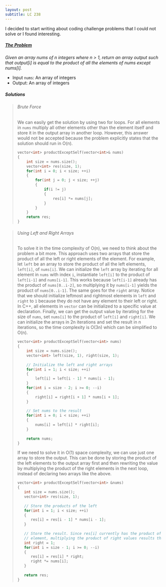 ```yaml
---
layout: post
subtitle: LC 238
---
```


I decided to start writing about coding challenge problems that I could not solve or I found interesting.

##### [The Problem][leetcode 238]
*Given an array nums of n integers where n > 1,  return an array output such that output\[i\] is equal to the product of all the elements of nums except nums\[i\].*  
- Input `nums`: An array of integers  
- Output: An array of integers

##### Solutions
> ###### Brute Force
> We can easily get the solution by using two for loops. For all elements in `nums` multiply all other elements other than the element itself and store it in the output array in another loop. However, this answer would not be accepted because the problem explicitly states that the solution should run in O(n). 
> ```cpp
> vector<int> productExceptSelf(vector<int>& nums) 
> {
>     int size = nums.size();
>     vector<int> res(size, 1);
>     for(int i = 0; i < size; ++i)
>     {
>         for(int j = 0; j < size; ++j)
>         {
>             if(i != j)
>             {
>                 res[i] *= nums[j];
>             }
>         }
>     }
>     return res;
> }
> ```

> ###### Using Left and Right Arrays
> To solve it in the time complexity of O(n), we need to think about the problem a bit more. This approach uses two arrays that store the product of all the left or right elements of the element. For example, let `left` be an array to store the product of all the left elements, `left[i]`, of `nums[i]`. We can initialize the `left` array by iterating for all element in `nums` with index `i`, instantiate `left[i]` to the product of `left[i-1]` and `nums[i-1]`. This works because `left[i-1]` already has the product of `nums[0..i-2]`, so multiplying it by `nums[i-1]` yields the product of `nums[0..i-1]`. The same goes for the `right` array. Notice that we should initialize leftmost and rightmost elements in `left` and `right` to `1` because they do not have any element to their left or right. In C++, all elements in `vector` can be initialized to a specific value at declaration. Finally, we can get the output value by iterating for the size of `nums`, set `nums[i]` to the product of `left[i]` and `right[i]`. We can initialize the arrays in 2n iterations and set the result in n iterations, so the time complexity is O(3n) which can be simplified to O(n).
> ```cpp
> vector<int> productExceptSelf(vector<int> nums) 
> {
>     int size = nums.size();
>     vector<int> left(size, 1), right(size, 1);
>     
>     // Initialize the left and right arrays
>     for(int i = 1; i < size; ++i)
>     {
>         left[i] = left[i - 1] * nums[i - 1];
>     }
>     for(int i = size - 2; i >= 0; --i)
>     {
>         right[i] = right[i + 1] * nums[i + 1];
>     }
>     
>     // Set nums to the result
>     for(int i = 0; i < size; ++i)
>     {
>         nums[i] = left[i] * right[i];
>     }
>     
>     return nums;
> }
> ```
> If we need to solve it in O(1) space complexity, we can use just one array to store the output. This can be done by storing the product of the left elements to the output array first and then rewriting the value by multiplying the product of the right elements in the next loop, instead of declaring two arrays like the above.
> ```cpp
> vector<int> productExceptSelf(vector<int> &nums) 
> {
>    int size = nums.size();
>    vector<int> res(size, 1);
>    
>    // Store the products of the left
>    for(int i = 1; i < size; ++i)
>    {
>       res[i] = res[i - 1] * nums[i - 1];
>    }
>    
>    // Store the result. Since res[i] currently has the product of all left
>    // element, multiplying the product of right values results the needed value
>    int right = 1;
>    for(int i = size - 1; i >= 0; --i)
>    {
>       res[i] = res[i] * right;
>       right *= nums[i];
>    }
>        
>    return res;
> }
> ```

[Leetcode 238]: https://leetcode.com/problems/product-of-array-except-self/
